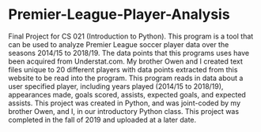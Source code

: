 # Premier-League-Player-Analysis
Final Project for CS 021 (Introduction to Python). This program is a tool that can be used to analyze Premier League soccer player data over the seasons 2014/15 to 2018/19. The data points that this programs uses have been acquired from Understat.com. My brother Owen and I created text files unique to 20 different players with data points extracted from this website to be read into the program. This program reads in data about a user specified player, including years played (2014/15 to 2018/19), appearances made, goals scored, assists, expected goals, and expected assists. This project was created in Python, and was joint-coded by my brother Owen, and I, in our introductory Python class. This project was completed in the fall of 2019 and uploaded at a later date.

